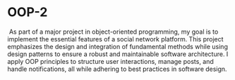# OOP-2
 As part of a major project in object-oriented programming, my goal is to implement the essential features of a social network platform. This project emphasizes the design and integration of fundamental methods while using design patterns to ensure a robust and maintainable software architecture. I apply OOP principles to structure user interactions, manage posts, and handle notifications, all while adhering to best practices in software design.
